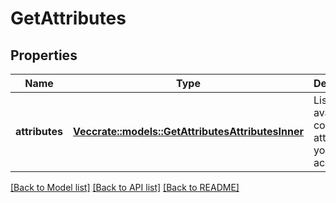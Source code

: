# GetAttributes

## Properties

Name | Type | Description | Notes
------------ | ------------- | ------------- | -------------
**attributes** | [**Vec<crate::models::GetAttributesAttributesInner>**](getAttributes_attributes_inner.md) | Listing of available contact attributes in your account | 

[[Back to Model list]](../README.md#documentation-for-models) [[Back to API list]](../README.md#documentation-for-api-endpoints) [[Back to README]](../README.md)


